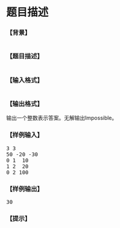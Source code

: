 # 题目描述


<h3>
【背景】
</h3>
<p>
<img src="/upload/image/20130109/20130109113318_36243.png" alt=""/> 
</p>
<h3>
【题目描述】
</h3>
<p>
<strong><img src="/upload/image/20130109/20130109113410_91202.png" alt=""/></strong> 
</p>
<h3>
【输入格式】
</h3>
<p>
<img src="/upload/image/20130109/20130109113451_97758.png" alt=""/> 
</p>
<h3>
【输出格式】
</h3>
<p>
输出一个整数表示答案。无解输出Impossible。
</p>
<h3>
【样例输入】
</h3>
<pre>3 3 
50 -20 -30
0 1  10
1 2  20
0 2 100
</pre>
<h3>
【样例输出】
</h3>
<pre>30</pre>
<h3>
【提示】
</h3>
<p>
<img src="/upload/image/20130109/20130109113630_49142.png" alt=""/> 
</p>
